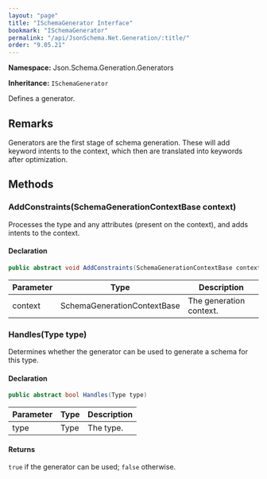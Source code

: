 ```yaml
---
layout: "page"
title: "ISchemaGenerator Interface"
bookmark: "ISchemaGenerator"
permalink: "/api/JsonSchema.Net.Generation/:title/"
order: "9.05.21"
---
```

**Namespace:** Json.Schema.Generation.Generators

**Inheritance:**
`ISchemaGenerator`

Defines a generator.

## Remarks

Generators are the first stage of schema generation.  These will add keyword intents
             to the context, which then are translated into keywords after optimization.

## Methods

### AddConstraints(SchemaGenerationContextBase context)

Processes the type and any attributes (present on the context), and adds
intents to the context.

#### Declaration

```c#
public abstract void AddConstraints(SchemaGenerationContextBase context)
```

| Parameter | Type | Description |
|---|---|---|
| context | SchemaGenerationContextBase | The generation context. |


### Handles(Type type)

Determines whether the generator can be used to generate a schema for this type.

#### Declaration

```c#
public abstract bool Handles(Type type)
```

| Parameter | Type | Description |
|---|---|---|
| type | Type | The type. |


#### Returns

`true` if the generator can be used; `false` otherwise.

